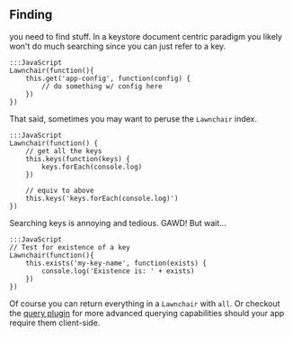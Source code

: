 Finding
-------

you need to find stuff. In a keystore document centric paradigm you likely won't do much
searching since you can just refer to a key.


    :::JavaScript
    Lawnchair(function(){
        this.get('app-config', function(config) {
            // do something w/ config here
        })
    })


That said, sometimes you may want to peruse the `Lawnchair` index.


    :::JavaScript
    Lawnchair(function() {
        // get all the keys
        this.keys(function(keys) {
            keys.forEach(console.log)
        })

        // equiv to above
        this.keys('keys.forEach(console.log)')
    })


Searching keys is annoying and tedious. GAWD! But wait...


    :::JavaScript
    // Test for existence of a key
    Lawnchair(function(){
        this.exists('my-key-name', function(exists) {
            console.log('Existence is: ' + exists)
        })
    })


Of course you can return everything in a `Lawnchair` with `all`. Or checkout
the [query plugin](/plugins) for more advanced querying capabilities
should your app require them client-side.

